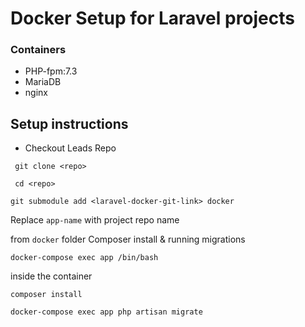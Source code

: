 # Docker Setup for Laravel projects

### Containers
- PHP-fpm:7.3
- MariaDB
- nginx

## Setup instructions

* Checkout Leads Repo

``` git clone <repo>```

``` cd <repo>```

```git submodule add <laravel-docker-git-link> docker```

Replace ```app-name``` with project repo name

from ```docker``` folder
Composer install & running migrations

``` docker-compose exec app /bin/bash ```

inside the container

``` composer install ```


``` docker-compose exec app php artisan migrate ```
